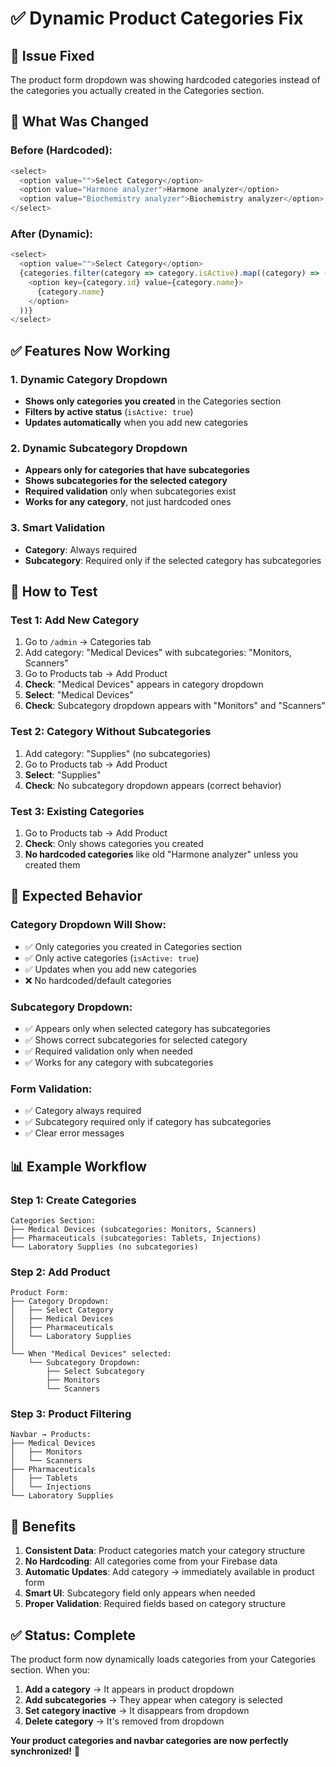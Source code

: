 # ✅ Dynamic Product Categories Fix

## 🎯 **Issue Fixed**
The product form dropdown was showing hardcoded categories instead of the categories you actually created in the Categories section.

## 🔧 **What Was Changed**

### **Before (Hardcoded):**
```javascript
<select>
  <option value="">Select Category</option>
  <option value="Harmone analyzer">Harmone analyzer</option>
  <option value="Biochemistry analyzer">Biochemistry analyzer</option>
</select>
```

### **After (Dynamic):**
```javascript
<select>
  <option value="">Select Category</option>
  {categories.filter(category => category.isActive).map((category) => (
    <option key={category.id} value={category.name}>
      {category.name}
    </option>
  ))}
</select>
```

## ✅ **Features Now Working**

### **1. Dynamic Category Dropdown**
- **Shows only categories you created** in the Categories section
- **Filters by active status** (`isActive: true`)
- **Updates automatically** when you add new categories

### **2. Dynamic Subcategory Dropdown**
- **Appears only for categories that have subcategories**
- **Shows subcategories for the selected category**
- **Required validation** only when subcategories exist
- **Works for any category**, not just hardcoded ones

### **3. Smart Validation**
- **Category**: Always required
- **Subcategory**: Required only if the selected category has subcategories

## 🧪 **How to Test**

### **Test 1: Add New Category**
1. Go to `/admin` → Categories tab
2. Add category: "Medical Devices" with subcategories: "Monitors, Scanners"
3. Go to Products tab → Add Product
4. **Check**: "Medical Devices" appears in category dropdown
5. **Select**: "Medical Devices"
6. **Check**: Subcategory dropdown appears with "Monitors" and "Scanners"

### **Test 2: Category Without Subcategories**
1. Add category: "Supplies" (no subcategories)
2. Go to Products tab → Add Product
3. **Select**: "Supplies"
4. **Check**: No subcategory dropdown appears (correct behavior)

### **Test 3: Existing Categories**
1. Go to Products tab → Add Product
2. **Check**: Only shows categories you created
3. **No hardcoded categories** like old "Harmone analyzer" unless you created them

## 🎯 **Expected Behavior**

### **Category Dropdown Will Show:**
- ✅ Only categories you created in Categories section
- ✅ Only active categories (`isActive: true`)
- ✅ Updates when you add new categories
- ❌ No hardcoded/default categories

### **Subcategory Dropdown:**
- ✅ Appears only when selected category has subcategories
- ✅ Shows correct subcategories for selected category
- ✅ Required validation only when needed
- ✅ Works for any category with subcategories

### **Form Validation:**
- ✅ Category always required
- ✅ Subcategory required only if category has subcategories
- ✅ Clear error messages

## 📊 **Example Workflow**

### **Step 1: Create Categories**
```
Categories Section:
├── Medical Devices (subcategories: Monitors, Scanners)
├── Pharmaceuticals (subcategories: Tablets, Injections)
└── Laboratory Supplies (no subcategories)
```

### **Step 2: Add Product**
```
Product Form:
├── Category Dropdown:
│   ├── Select Category
│   ├── Medical Devices
│   ├── Pharmaceuticals
│   └── Laboratory Supplies
│
└── When "Medical Devices" selected:
    └── Subcategory Dropdown:
        ├── Select Subcategory
        ├── Monitors
        └── Scanners
```

### **Step 3: Product Filtering**
```
Navbar → Products:
├── Medical Devices
│   ├── Monitors
│   └── Scanners
├── Pharmaceuticals
│   ├── Tablets
│   └── Injections
└── Laboratory Supplies
```

## 🚀 **Benefits**

1. **Consistent Data**: Product categories match your category structure
2. **No Hardcoding**: All categories come from your Firebase data
3. **Automatic Updates**: Add category → immediately available in product form
4. **Smart UI**: Subcategory field only appears when needed
5. **Proper Validation**: Required fields based on category structure

## ✅ **Status: Complete**

The product form now dynamically loads categories from your Categories section. When you:
1. **Add a category** → It appears in product dropdown
2. **Add subcategories** → They appear when category is selected
3. **Set category inactive** → It disappears from dropdown
4. **Delete category** → It's removed from dropdown

**Your product categories and navbar categories are now perfectly synchronized!** 🎉
